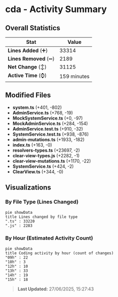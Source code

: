 # cda - Activity Summary 

## Overall Statistics

| Stat                   | Value                                                             |
| ---------------------- | ----------------------------------------------------------------- |
| **Lines Added** (➕)   | 33314                                          |
| **Lines Removed** (➖) | 2189                                        |
| **Net Change** (↕)    | 31125                |
| **Active Time** (⌚)   | 159 minutes |


## Modified Files
- **system.ts** (+401, -802)
- **AdminService.ts** (+768, -19)
- **MockSystemService.ts** (+0, -97)
- **MockAdminService.ts** (+284, -154)
- **AdminService.test.ts** (+910, -32)
- **SystemService.test.ts** (+938, -876)
- **admin-mutations.ts** (+1933, -182)
- **index.ts** (+163, -0)
- **resolvers-types.ts** (+23697, -2)
- **clear-view-types.js** (+2282, -1)
- **clear-view-mutations.ts** (+1170, -22)
- **SystemService.ts** (+424, -2)
- **ClearView.ts** (+344, -0)

## Visualizations

### By File Type (Lines Changed)

```mermaid
pie showData
title Lines changed by file type
".ts" : 33220
".js" : 2283
```

### By Hour (Estimated Activity Count)

```mermaid
pie showData
title Coding activity by hour (count of changes)
"09h" : 22
"10h" : 3
"12h" : 10
"13h" : 33
"14h" : 19
"15h" : 18
```


> **Last Updated:** 27/06/2025, 15:27:43